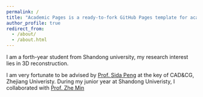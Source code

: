 ```yaml
---
permalink: /
title: "Academic Pages is a ready-to-fork GitHub Pages template for academic personal websites"
author_profile: true
redirect_from: 
  - /about/
  - /about.html
---
```


I am a forth-year student from Shandong university, my research interest lies in 3D reconstruction.

I am very fortunate to be advised by [Prof. Sida Peng](https://pengsida.net/) at the key of CAD&CG, Zhejiang Univeristy. During my junior year at Shandong Univeristy, I collaborated with [Prof. Zhe Min](https://faculty.sdu.edu.cn/minzhe/zh_CN/index.htm) 

